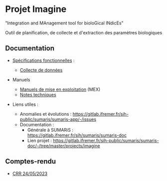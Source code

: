 # Projet Imagine

"Integration and MAnagement tool for bioloGical INdicEs"

Outil de planification, de collecte et d'extraction des paramètres biologiques

## Documentation

- [Spécifications fonctionnelles](./spe) :
  * [Collecte de données](./spe/collecte_de_donnees.md)

- Manuels
  * [Manuels de mise en exploitation](./mex) (MEX)
  * [Notes techniques](./not)

- Liens utiles :
  * Anomalies et évolutions : https://gitlab.ifremer.fr/sih-public/sumaris/sumaris-app/-/issues
  * Documentation :
    * Générale à SUMARiS : https://gitlab.ifremer.fr/sih/sumaris/sumaris-doc
    * Lien projet : https://gitlab.ifremer.fr/sih-public/sumaris/sumaris-doc/-/tree/master/projects/imagine

## Comptes-rendu

- [CRR 24/05/2023](crr/crr-23-001-reunion_suivi-2023-04-25.md)
